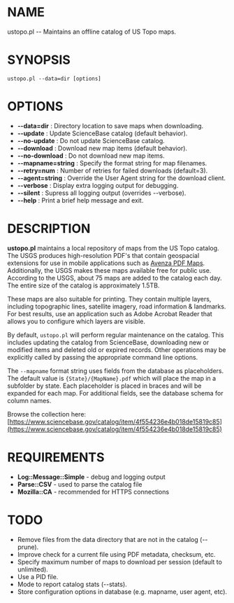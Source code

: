 # NAME

ustopo.pl -- Maintains an offline catalog of US Topo maps.

# SYNOPSIS

    ustopo.pl --data=dir [options]

# OPTIONS

- **--data=dir** : Directory location to save maps when downloading.
- **--update** : Update ScienceBase catalog (default behavior).
- **--no-update** : Do not update ScienceBase catalog.
- **--download** : Download new map items (default behavior).
- **--no-download** : Do not download new map items.
- **--mapname=string** : Specify the format string for map filenames.
- **--retry=num** : Number of retries for failed downloads (default=3).
- **--agent=string** : Override the User Agent string for the download client.
- **--verbose** : Display extra logging output for debugging.
- **--silent** : Supress all logging output (overrides --verbose).
- **--help** : Print a brief help message and exit.

# DESCRIPTION

**ustopo.pl** maintains a local repository of maps from the US Topo catalog.  The USGS produces
high-resolution PDF's that contain geospacial extensions for use in mobile applications such
as [Avenza PDF Maps](https://www.avenzamaps.com).  Additionally, the USGS makes these maps
available free for public use.  According to the USGS, about 75 maps are added to the catalog
each day.  The entire size of the catalog is approximately 1.5TB.

These maps are also suitable for printing.  They contain multiple layers, including topographic
lines, satellite imagery, road information & landmarks.  For best results, use an application
such as Adobe Acrobat Reader that allows you to configure which layers are visible.

By default, `ustopo.pl` will perform regular maintenance on the catalog.  This includes updating
the catalog from ScienceBase, downloading new or modified items and deleted old or expired
records.  Other operations may be explicitly called by passing the appropriate command line
options.

The `--mapname` format string uses fields from the database as placeholders.  The default value
is `{State}/{MapName}.pdf` which will place the map in a subfolder by state.  Each placeholder
is placed in braces and will be expanded for each map.  For additional fields, see the database
schema for column names.

Browse the collection here: [https://www.sciencebase.gov/catalog/item/4f554236e4b018de15819c85](https://www.sciencebase.gov/catalog/item/4f554236e4b018de15819c85)

# REQUIREMENTS

- **Log::Message::Simple** - debug and logging output
- **Parse::CSV** - used to parse the catalog file
- **Mozilla::CA** - recommended for HTTPS connections

# TODO

- Remove files from the data directory that are not in the catalog (--prune).
- Improve check for a current file using PDF metadata, checksum, etc.
- Specify maximum number of maps to download per session (default to unlimited).
- Use a PID file.
- Mode to report catalog stats (--stats).
- Store configuration options in database (e.g. mapname, user agent, etc).
